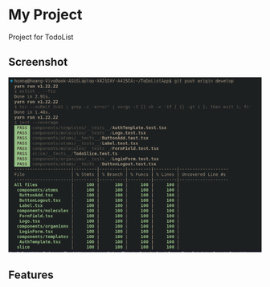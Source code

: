 # My Project

Project for TodoList

## Screenshot

![Screen of test coverage](./assets/images/test-coverage.png)

## Features


